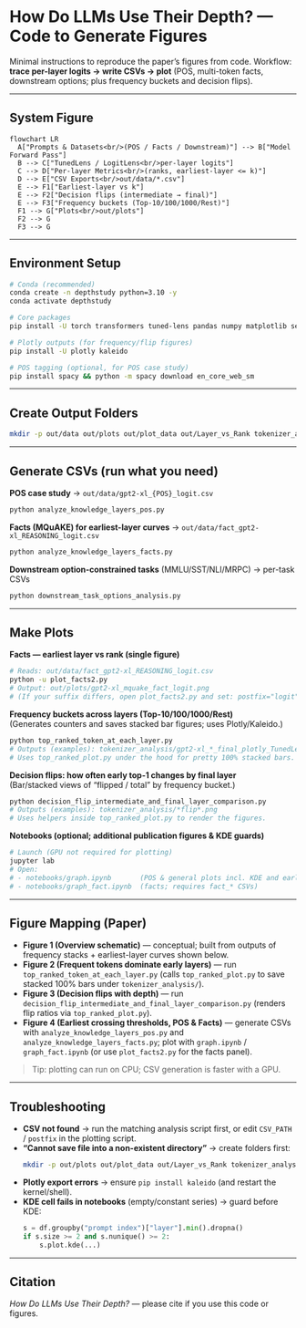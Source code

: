 # How Do LLMs Use Their Depth? — Code to Generate Figures

Minimal instructions to reproduce the paper’s figures from code. Workflow: **trace per-layer logits → write CSVs → plot** (POS, multi-token facts, downstream options; plus frequency buckets and decision flips).

---

## System Figure
~~~mermaid
flowchart LR
  A["Prompts & Datasets<br/>(POS / Facts / Downstream)"] --> B["Model Forward Pass"]
  B --> C["TunedLens / LogitLens<br/>per-layer logits"]
  C --> D["Per-layer Metrics<br/>(ranks, earliest-layer <= k)"]
  D --> E["CSV Exports<br/>out/data/*.csv"]
  E --> F1["Earliest-layer vs k"]
  E --> F2["Decision flips (intermediate → final)"]
  E --> F3["Frequency buckets (Top-10/100/1000/Rest)"]
  F1 --> G["Plots<br/>out/plots"]
  F2 --> G
  F3 --> G
~~~

---

## Environment Setup
~~~bash
# Conda (recommended)
conda create -n depthstudy python=3.10 -y
conda activate depthstudy

# Core packages
pip install -U torch transformers tuned-lens pandas numpy matplotlib seaborn tqdm

# Plotly outputs (for frequency/flip figures)
pip install -U plotly kaleido

# POS tagging (optional, for POS case study)
pip install spacy && python -m spacy download en_core_web_sm
~~~

---

## Create Output Folders
~~~bash
mkdir -p out/data out/plots out/plot_data out/Layer_vs_Rank tokenizer_analysis
~~~

---

## Generate CSVs (run what you need)

**POS case study** → `out/data/gpt2-xl_{POS}_logit.csv`
~~~bash
python analyze_knowledge_layers_pos.py
~~~

**Facts (MQuAKE) for earliest-layer curves** → `out/data/fact_gpt2-xl_REASONING_logit.csv`
~~~bash
python analyze_knowledge_layers_facts.py
~~~

**Downstream option-constrained tasks** (MMLU/SST/NLI/MRPC) → per-task CSVs
~~~bash
python downstream_task_options_analysis.py
~~~

---

## Make Plots

**Facts — earliest layer vs rank (single figure)**
~~~bash
# Reads: out/data/fact_gpt2-xl_REASONING_logit.csv
python -u plot_facts2.py
# Output: out/plots/gpt2-xl_mquake_fact_logit.png
# (If your suffix differs, open plot_facts2.py and set: postfix="logit" or edit CSV_PATH)
~~~

**Frequency buckets across layers (Top-10/100/1000/Rest)**  
(Generates counters and saves stacked bar figures; uses Plotly/Kaleido.)
~~~bash
python top_ranked_token_at_each_layer.py
# Outputs (examples): tokenizer_analysis/gpt2-xl_*_final_plotly_TunedLens.png (and/or .html)
# Uses top_ranked_plot.py under the hood for pretty 100% stacked bars.
~~~

**Decision flips: how often early top-1 changes by final layer**  
(Bar/stacked views of “flipped / total” by frequency bucket.)
~~~bash
python decision_flip_intermediate_and_final_layer_comparison.py
# Outputs (examples): tokenizer_analysis/*flip*.png
# Uses helpers inside top_ranked_plot.py to render the figures.
~~~

**Notebooks (optional; additional publication figures & KDE guards)**
~~~bash
# Launch (GPU not required for plotting)
jupyter lab
# Open:
# - notebooks/graph.ipynb       (POS & general plots incl. KDE and earliest-layer views)
# - notebooks/graph_fact.ipynb  (facts; requires fact_* CSVs)
~~~

---

## Figure Mapping (Paper)

- **Figure 1 (Overview schematic)** — conceptual; built from outputs of frequency stacks + earliest-layer curves shown below.  
- **Figure 2 (Frequent tokens dominate early layers)** — run `top_ranked_token_at_each_layer.py` (calls `top_ranked_plot.py` to save stacked 100% bars under `tokenizer_analysis/`).  
- **Figure 3 (Decision flips with depth)** — run `decision_flip_intermediate_and_final_layer_comparison.py` (renders flip ratios via `top_ranked_plot.py`).  
- **Figure 4 (Earliest crossing thresholds, POS & Facts)** — generate CSVs with `analyze_knowledge_layers_pos.py` and `analyze_knowledge_layers_facts.py`; plot with `graph.ipynb` / `graph_fact.ipynb` (or use `plot_facts2.py` for the facts panel).

> Tip: plotting can run on CPU; CSV generation is faster with a GPU.

---

## Troubleshooting

- **CSV not found** → run the matching analysis script first, or edit `CSV_PATH` / `postfix` in the plotting script.  
- **“Cannot save file into a non-existent directory”** → create folders first:
  ~~~bash
  mkdir -p out/plots out/plot_data out/Layer_vs_Rank tokenizer_analysis
  ~~~
- **Plotly export errors** → ensure `pip install kaleido` (and restart the kernel/shell).  
- **KDE cell fails in notebooks** (empty/constant series) → guard before KDE:
  ~~~python
  s = df.groupby("prompt index")["layer"].min().dropna()
  if s.size >= 2 and s.nunique() >= 2:
      s.plot.kde(...)
  ~~~

---


## Citation
*How Do LLMs Use Their Depth?* — please cite if you use this code or figures.






